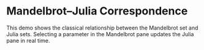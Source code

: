 # Mandelbrot–Julia Correspondence

This demo shows the classical relationship between the Mandelbrot set and Julia sets.
Selecting a parameter in the Mandelbrot pane updates the Julia pane in real time.
